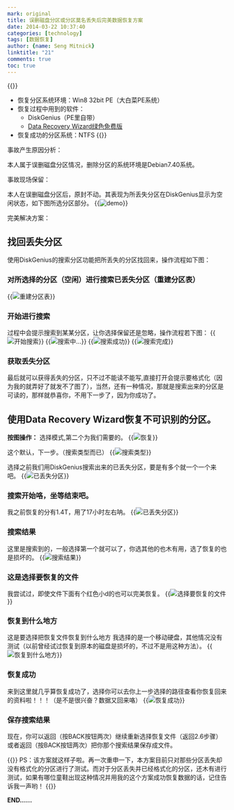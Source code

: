 ```yaml
---
mark: original
title: 误删磁盘分区或分区莫名丢失后完美数据恢复方案
date: 2014-03-22 10:37:40
categories: [technology]
tags: [数据恢复]
author: {name: Seng Mitnick}
linktitle: "21"
comments: true
toc: true
---
```

{{<note type="info">}}
- 恢复分区系统环境：Win8 32bit PE（大白菜PE系统）
- 恢复过程中用到的软件：
    - DiskGenius（PE里自带）
    - [Data Recovery Wizard绿色免费版](http://www.portablesoft.org/data-recovery-wizard/)
- 恢复成功的分区系统：NTFS
{{</note>}}
<!--more-->

事故产生原因分析：

本人属于误删磁盘分区情况，删除分区的系统环境是Debian7.40系统。

事故现场保留：

本人在误删磁盘分区后，原封不动。其表现为所丢失分区在DiskGenius显示为空闲状态，如下图所选分区部分。
{{<img name="1.jpg" caption="demo" alt="demo" >}}

完美解决方案：
## 找回丢失分区

使用DiskGenius的搜索分区功能把所丢失的分区找回来，操作流程如下图：

### 对所选择的分区（空闲）进行搜索已丢失分区（重建分区表）
{{<img name="2.jpg" caption="重建分区表" alt="重建分区表" >}}

### 开始进行搜索

过程中会提示搜索到某某分区，让你选择保留还是忽略，操作流程若下图：
{{<img name="3.jpg" caption="开始搜索" alt="开始搜索" >}}
{{<img name="4.jpg" caption="搜索中..." alt="搜索中..." >}}
{{<img name="5.png" caption="搜索成功" alt="搜索成功" >}}
{{<img name="6.png" caption="搜索完成" alt="搜索完成" >}}

### 获取丢失分区

最后就可以获得丢失的分区，只不过不能读不能写,直接打开会提示要格式化（因为我的就弄好了就发不了图了），当然，还有一种情况，那就是搜索出来的分区是可读的，那样就恭喜你，不用下一步了，因为你成功了。

## 使用Data Recovery Wizard恢复不可识别的分区。

**按图操作：**
选择模式,第二个为我们需要的。
{{<img name="07.png" caption="恢复" alt="恢复" >}}

这个默认，下一步。（搜索类型而已）
{{<img name="08.png" caption="搜索类型" alt="搜索类型" >}}

选择之前我们用DiskGenius搜索出来的已丢失分区，要是有多个就一个一个来吧。
{{<img name="09.png" caption="已丢失分区" alt="已丢失分区" >}}

### 搜索开始咯，坐等结束吧。
我之前恢复的分有1.4T，用了17小时左右呐。
{{<img name="10.png" caption="已丢失分区" alt="已丢失分区" >}}

### 搜索结果
这里是搜索到的，一般选择第一个就可以了，你选其他的也木有用，选了恢复的也是损坏的。
{{<img name="11.png" caption="搜索结果" alt="搜索结果" >}}

### 这是选择要恢复的文件
我尝试过，即使文件下面有个红色小d的也可以完美恢复。
{{<img name="12.png" caption="选择要恢复的文件" alt="选择要恢复的文件" >}}
### 恢复到什么地方
这是要选择把恢复文件恢复到什么地方
我选择的是一个移动硬盘，其他情况没有测试（以前曾经试过恢复到原本的磁盘是损坏的，不过不是用这种方法）。
{{<img name="13.png" caption="恢复到什么地方" alt="恢复到什么地方" >}}

### 恢复成功
来到这里就几乎算恢复成功了，选择你可以去你上一步选择的路径查看你恢复回来的资料啦！！！（是不是很兴奋？数据又回来咯）
{{<img name="14.png" caption="恢复成功" alt="恢复成功" >}}

### 保存搜索结果
现在，你可以返回（按BACK按钮两次）继续重新选择恢复文件（返回2.6步骤）或者返回（按BACK按钮两次）把你那个搜索结果保存成文件。

{{<note type="warning">}}
PS：该方案就这样子啦。再一次重申一下，本方案目前只对那些分区丢失却没有格式化的分区进行了测试。而对于分区丢失并已经格式化的分区，还木有进行测试，如果有哪位童鞋出现这种情况并用我的这个方案成功恢复数据的话，记住告诉我一声哟！
{{</note>}}

**END……**
